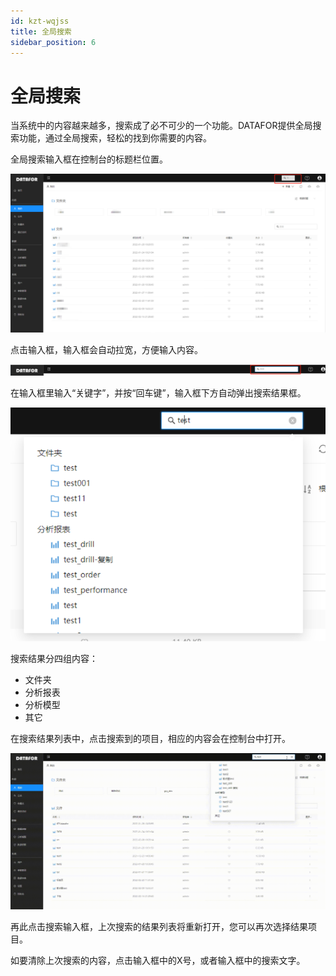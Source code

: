```yaml
---
id: kzt-wqjss
title: 全局搜索
sidebar_position: 6
---
```

# 全局搜索

当系统中的内容越来越多，搜索成了必不可少的一个功能。DATAFOR提供全局搜索功能，通过全局搜索，轻松的找到你需要的内容。

全局搜索输入框在控制台的标题栏位置。

<div align="left"><img  src="../../static/img/datafor/console/image-20220221152205710.png"   /></div>

点击输入框，输入框会自动拉宽，方便输入内容。

<div align="left"><img  src="../../static/img/datafor/console/image-20220221152512431.png"   /></div>

在输入框里输入“关键字”，并按“回车键”，输入框下方自动弹出搜索结果框。

<div align="left"><img  src="../../static/img/datafor/console/image-20220221152647500.png"   /></div>

搜索结果分四组内容：

- 文件夹
- 分析报表
- 分析模型
- 其它

在搜索结果列表中，点击搜索到的项目，相应的内容会在控制台中打开。

<div align="left"><img  src="../../static/img/datafor/console/20220221_153147.gif"   /></div>

再此点击搜索输入框，上次搜索的结果列表将重新打开，您可以再次选择结果项目。

如要清除上次搜索的内容，点击输入框中的X号，或者输入框中的搜索文字。